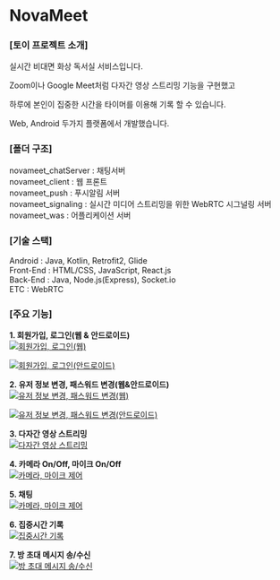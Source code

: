 # NovaMeet


### **[토이 프로젝트 소개]**

실시간 비대면 화상 독서실 서비스입니다.

Zoom이나 Google Meet처럼 다자간 영상 스트리밍 기능을 구현했고

하루에 본인이 집중한 시간을 타이머를 이용해 기록 할 수 있습니다.

Web, Android 두가지 플랫폼에서 개발했습니다.

### **[폴더 구조]**  
novameet_chatServer : 채팅서버  
novameet_client     : 웹 프론트  
novameet_push       : 푸시알림 서버  
novameet_signaling  : 실시간 미디어 스트리밍을 위한 WebRTC 시그널링 서버  
novameet_was        : 어플리케이션 서버  

### **[기술 스택]**  
Android : Java, Kotlin, Retrofit2, Glide  
Front-End : HTML/CSS, JavaScript, React.js   
Back-End : Java, Node.js(Express), Socket.io  
ETC : WebRTC  

### **[주요 기능]**

**1. 회원가입, 로그인(웹 & 안드로이드)**  
[![회원가입, 로그인(웹)](http://img.youtube.com/vi/4ELpOGCz1Vo/0.jpg)](https://youtu.be/4ELpOGCz1Vo) 

[![회원가입, 로그인(안드로이드)](http://img.youtube.com/vi/1Xbu9ucmQWE/0.jpg)](https://youtu.be/1Xbu9ucmQWE) 

**2. 유저 정보 변경, 패스워드 변경(웹&안드로이드)**  
[![유저 정보 변경, 패스워드 변경(웹)](http://img.youtube.com/vi/jFoGkT3P7ck/0.jpg)](https://youtu.be/jFoGkT3P7ck) 

[![유저 정보 변경, 패스워드 변경(안드로이드)](http://img.youtube.com/vi/bsIZI3yVArw/0.jpg)](https://youtu.be/bsIZI3yVArw) 

**3. 다자간 영상 스트리밍**  
[![다자간 영상 스트리밍](http://img.youtube.com/vi/YfoUkHDav3Q/0.jpg)](https://youtu.be/YfoUkHDav3Q) 

**4. 카메라 On/Off, 마이크 On/Off**  
[![카메라, 마이크 제어](http://img.youtube.com/vi/KLSz9K-k-5o/0.jpg)](https://youtu.be/KLSz9K-k-5o) 

**5. 채팅**  
[![카메라, 마이크 제어](http://img.youtube.com/vi/eHtKO6SME40/0.jpg)](https://youtu.be/eHtKO6SME40) 

**6. 집중시간 기록**  
[![집중시간 기록](http://img.youtube.com/vi/WnvJn4LJb8A/0.jpg)](https://youtu.be/WnvJn4LJb8A) 

**7. 방 초대 메시지 송/수신**  
[![방 초대 메시지 송/수신](http://img.youtube.com/vi/2pGRKfFII3I/0.jpg)](https://youtu.be/2pGRKfFII3I) 
